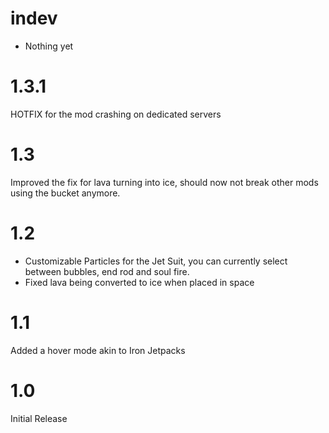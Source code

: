 # indev
- Nothing yet
# 1.3.1
HOTFIX for the mod crashing on dedicated servers

# 1.3
Improved the fix for lava turning into ice, should now not break other mods using the bucket anymore.

# 1.2
- Customizable Particles for the Jet Suit, you can currently select between bubbles, end rod and soul fire.
- Fixed lava being converted to ice when placed in space

# 1.1
Added a hover mode akin to Iron Jetpacks

# 1.0
Initial Release